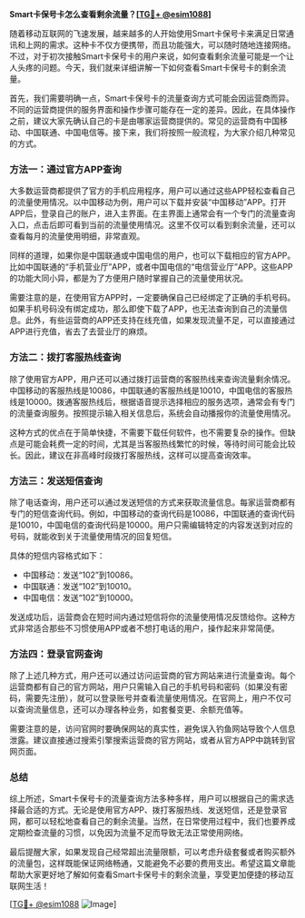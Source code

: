 **Smart卡保号卡怎么查看剩余流量？[[TG💪+ @esim1088](https://t.me/s/esim1088)]**

随着移动互联网的飞速发展，越来越多的人开始使用Smart卡保号卡来满足日常通讯和上网的需求。这种卡不仅方便携带，而且功能强大，可以随时随地连接网络。不过，对于初次接触Smart卡保号卡的用户来说，如何查看剩余流量可能是一个让人头疼的问题。今天，我们就来详细讲解一下如何查看Smart卡保号卡的剩余流量。

首先，我们需要明确一点，Smart卡保号卡的流量查询方式可能会因运营商而异。不同的运营商提供的服务界面和操作步骤可能存在一定的差异。因此，在具体操作之前，建议大家先确认自己的卡是由哪家运营商提供的。常见的运营商有中国移动、中国联通、中国电信等。接下来，我们将按照一般流程，为大家介绍几种常见的方式。

### 方法一：通过官方APP查询

大多数运营商都提供了官方的手机应用程序，用户可以通过这些APP轻松查看自己的流量使用情况。以中国移动为例，用户可以下载并安装“中国移动”APP。打开APP后，登录自己的账户，进入主界面。在主界面上通常会有一个专门的流量查询入口，点击后即可看到当前的流量使用情况。这里不仅可以看到剩余流量，还可以查看每月的流量使用明细，非常直观。

同样的道理，如果你是中国联通或中国电信的用户，也可以下载相应的官方APP。比如中国联通的“手机营业厅”APP，或者中国电信的“电信营业厅”APP。这些APP的功能大同小异，都是为了方便用户随时掌握自己的流量使用状况。

需要注意的是，在使用官方APP时，一定要确保自己已经绑定了正确的手机号码。如果手机号码没有绑定成功，那么即使下载了APP，也无法查询到自己的流量信息。此外，有些运营商的APP还支持在线充值，如果发现流量不足，可以直接通过APP进行充值，省去了去营业厅的麻烦。

### 方法二：拨打客服热线查询

除了使用官方APP，用户还可以通过拨打运营商的客服热线来查询流量剩余情况。中国移动的客服热线是10086，中国联通的客服热线是10010，中国电信的客服热线是10000。拨通客服热线后，根据语音提示选择相应的服务选项，通常会有专门的流量查询服务。按照提示输入相关信息后，系统会自动播报你的流量使用情况。

这种方式的优点在于简单快捷，不需要下载任何软件，也不需要复杂的操作。但缺点是可能会耗费一定的时间，尤其是当客服热线繁忙的时候，等待时间可能会比较长。因此，建议在非高峰时段拨打客服热线，这样可以提高查询效率。

### 方法三：发送短信查询

除了电话查询，用户还可以通过发送短信的方式来获取流量信息。每家运营商都有专门的短信查询代码。例如，中国移动的查询代码是10086，中国联通的查询代码是10010，中国电信的查询代码是10000。用户只需编辑特定的内容发送到对应的号码，就能收到关于流量使用情况的回复短信。

具体的短信内容格式如下：
- 中国移动：发送“102”到10086。
- 中国联通：发送“102”到10010。
- 中国电信：发送“102”到10000。

发送成功后，运营商会在短时间内通过短信将你的流量使用情况反馈给你。这种方式非常适合那些不习惯使用APP或者不想打电话的用户，操作起来非常简便。

### 方法四：登录官网查询

除了上述几种方式，用户还可以通过访问运营商的官方网站来进行流量查询。每个运营商都有自己的官方网站，用户只需输入自己的手机号码和密码（如果没有密码，需要先注册），就可以登录账号并查看流量使用情况。在官网上，用户不仅可以查询流量信息，还可以办理各种业务，如套餐变更、余额充值等。

需要注意的是，访问官网时要确保网站的真实性，避免误入钓鱼网站导致个人信息泄露。建议直接通过搜索引擎搜索运营商的官方网站，或者从官方APP中跳转到官网页面。

### 总结

综上所述，Smart卡保号卡的流量查询方法多种多样，用户可以根据自己的需求选择最合适的方式。无论是使用官方APP、拨打客服热线、发送短信，还是登录官网，都可以轻松地查看自己的剩余流量。当然，在日常使用过程中，我们也要养成定期检查流量的习惯，以免因为流量不足而导致无法正常使用网络。

最后提醒大家，如果发现自己经常超出流量限额，可以考虑升级套餐或者购买额外的流量包，这样既能保证网络畅通，又能避免不必要的费用支出。希望这篇文章能帮助大家更好地了解如何查看Smart卡保号卡的剩余流量，享受更加便捷的移动互联网生活！

[[TG💪+ @esim1088](https://t.me/s/esim1088) ![Image](https://i.postimg.cc/4NQfJmqS/Snipaste-2025-05-13-00-14-12.png)]